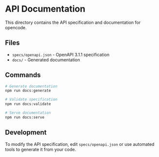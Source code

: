 # API Documentation

This directory contains the API specification and documentation for opencode.

## Files

- `specs/openapi.json` - OpenAPI 3.1.1 specification
- `docs/` - Generated documentation

## Commands

```bash
# Generate documentation
npm run docs:generate

# Validate specification
npm run docs:validate

# Serve documentation
npm run docs:serve
```

## Development

To modify the API specification, edit `specs/openapi.json` or use automated tools to generate it from your code.
